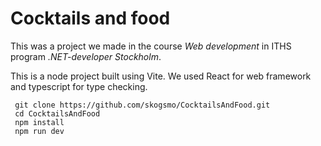 # Cocktails and food
This was a project we made in the course *Web development* in ITHS program *.NET-developer Stockholm*.

This is a node project built using Vite. We used React for web framework and typescript for type checking.
```
 git clone https://github.com/skogsmo/CocktailsAndFood.git
 cd CocktailsAndFood
 npm install
 npm run dev
```
